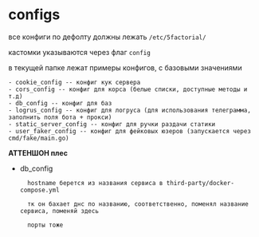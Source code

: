# configs

все конфиги по дефолту должны лежать `/etc/5factorial/`

кастомки указываются через флаг `config`

в текущей папке лежат примеры конфигов, с базовыми значениями

    - cookie_config -- конфиг кук сервера
    - cors_config -- конфиг для корса (белые списки, доступные методы и т.д)
    - db_config -- конфиг для баз
    - logrus_config -- конфиг для логруса (для использования телеграмма, заполнить поля бота + прокси)
    - static_server_config -- конфиг для ручки раздачи статики
    - user_faker_config -- конфиг для фейковых юзеров (запускается через cmd/fake/main.go)


**АТТЕНШОН плес**

- db_config 

        hostname берется из названия сервиса в third-party/docker-compose.yml

        тк он бахает днс по названию, соответственно, поменял название сервиса, поменяй здесь
    
        порты тоже